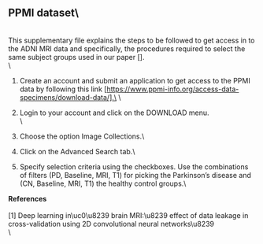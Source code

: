 ## PPMI dataset\
\
This supplementary file explains the steps to be followed to get access in to the ADNI MRI data and specifically, the procedures required to select the same subject groups used in our paper [].\
\

1. Create an account and submit an application to get access to the PPMI data by following this link [https://www.ppmi-info.org/access-data-specimens/download-data/].\
\
2. Login to your account and click on the DOWNLOAD menu.\
\
3. Choose the option Image Collections.\

4. Click on the Advanced Search tab.\

5. Specify selection criteria using the checkboxes. Use the combinations of filters (PD, Baseline, MRI, T1) for picking the Parkinson’s disease and (CN, Baseline, MRI, T1) the healthy control groups.\



**References**\
\
[1] Deep learning in\uc0\u8239 brain MRI:\u8239 effect of data leakage in cross-validation using 2D convolutional neural networks\u8239 \
\
